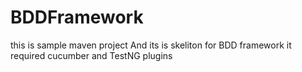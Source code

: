 # BDDFramework

this is sample maven project
And its is skeliton for BDD framework
it required cucumber and TestNG plugins
